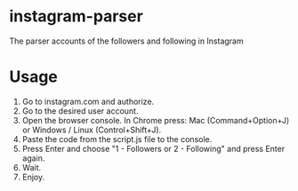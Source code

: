 # instagram-parser
The parser accounts of the followers and following in Instagram

# Usage
1. Go to instagram.com and authorize.
2. Go to the desired user account.
3. Open the browser console. In Chrome press: Mac (Command+Option+J) or Windows / Linux (Control+Shift+J).
4. Paste the code from the script.js file to the console.
5. Press Enter and choose "1 - Followers or 2 - Following" and press Enter again.
6. Wait.
6. Enjoy.